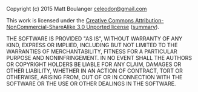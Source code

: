 Copyright (c) 2015 Matt Boulanger <celeodor@gmail.com>

This work is licensed under the [Creative Commons Attribution-NonCommercial-ShareAlike 3.0 Unported license](https://creativecommons.org/licenses/by-nc-sa/3.0/legalcode)  ([summary](https://creativecommons.org/licenses/by-nc-sa/3.0/deed.en_US)).

THE SOFTWARE IS PROVIDED "AS IS", WITHOUT WARRANTY OF ANY KIND, EXPRESS OR 
IMPLIED, INCLUDING BUT NOT LIMITED TO THE WARRANTIES OF MERCHANTABILITY, 
FITNESS FOR A PARTICULAR PURPOSE AND NONINFRINGEMENT. IN NO EVENT SHALL 
THE AUTHORS OR COPYRIGHT HOLDERS BE LIABLE FOR ANY CLAIM, DAMAGES OR OTHER 
LIABILITY, WHETHER IN AN ACTION OF CONTRACT, TORT OR OTHERWISE, ARISING 
FROM, OUT OF OR IN CONNECTION WITH THE SOFTWARE OR THE USE OR OTHER 
DEALINGS IN THE SOFTWARE.
